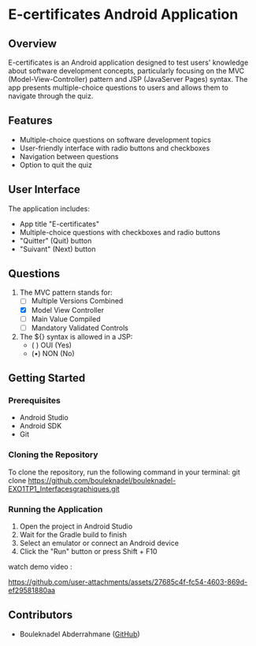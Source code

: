 # E-certificates Android Application

## Overview

E-certificates is an Android application designed to test users' knowledge about software development concepts, particularly focusing on the MVC (Model-View-Controller) pattern and JSP (JavaServer Pages) syntax. The app presents multiple-choice questions to users and allows them to navigate through the quiz.

## Features

- Multiple-choice questions on software development topics
- User-friendly interface with radio buttons and checkboxes
- Navigation between questions
- Option to quit the quiz

## User Interface

The application includes:
- App title "E-certificates"
- Multiple-choice questions with checkboxes and radio buttons
- "Quitter" (Quit) button
- "Suivant" (Next) button

## Questions

1. The MVC pattern stands for:
   - [ ] Multiple Versions Combined
   - [x] Model View Controller
   - [ ] Main Value Compiled
   - [ ] Mandatory Validated Controls

2. The ${} syntax is allowed in a JSP:
   - ( ) OUI (Yes)
   - (•) NON (No)


## Getting Started

### Prerequisites

- Android Studio
- Android SDK
- Git

### Cloning the Repository

To clone the repository, run the following command in your terminal:
git clone https://github.com/bouleknadel/bouleknadel-EXO1TP1_Interfacesgraphiques.git

### Running the Application

1. Open the project in Android Studio
2. Wait for the Gradle build to finish
3. Select an emulator or connect an Android device
4. Click the "Run" button or press Shift + F10

watch demo video :


https://github.com/user-attachments/assets/27685c4f-fc54-4603-869d-ef29581880aa



## Contributors

- Bouleknadel Abderrahmane ([GitHub](https://github.com/bouleknadel))
